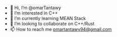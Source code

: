 - 👋 Hi, I’m @omarTantawy
- 👀 I’m interested in C++
- 🌱 I’m currently learning MEAN Stack
- 💞️ I’m looking to collaborate on C++/Rust
- 📫 How to reach me omartantawy94@gmail.com

<!---
omarTantawy/omarTantawy is a ✨ special ✨ repository because its `README.md` (this file) appears on your GitHub profile.
You can click the Preview link to take a look at your changes.
--->
